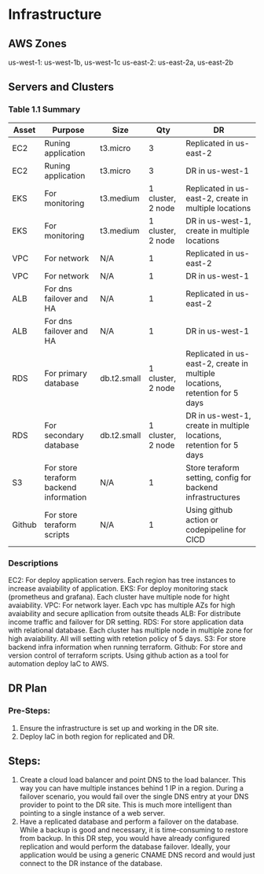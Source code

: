 # Infrastructure

## AWS Zones
us-west-1: us-west-1b, us-west-1c
us-east-2: us-east-2a, us-east-2b

## Servers and Clusters

### Table 1.1 Summary
| Asset      | Purpose           | Size                                                                   | Qty                                                             | DR                                                                                                           |
|------------|-------------------|------------------------------------------------------------------------|-----------------------------------------------------------------|--------------------------------------------------------------------------------------------------------------|
| EC2 | Runing application | t3.micro | 3 | Replicated in us-east-2 |
| EC2 | Runing application | t3.micro | 3 | DR in us-west-1 |
| EKS | For monitoring  | t3.medium | 1 cluster, 2 node | Replicated in us-east-2, create in multiple locations |
| EKS | For monitoring  | t3.medium | 1 cluster, 2 node | DR in us-west-1, create in multiple locations |
| VPC | For network | N/A | 1 | Replicated in us-east-2 |
| VPC | For network | N/A | 1 | DR in us-west-1 |
| ALB | For dns failover and HA | N/A | 1 | Replicated in us-east-2 |
| ALB | For dns failover and HA | N/A | 1 | DR in us-west-1 |
| RDS | For primary database  | db.t2.small | 1 cluster, 2 node | Replicated in us-east-2, create in multiple locations, retention for 5 days |
| RDS | For secondary database | db.t2.small | 1 cluster, 2 node | DR in us-west-1, create in multiple locations, retention for 5 days |
| S3  | For store teraform backend information | N/A | 1 | Store teraform setting, config for backend infrastructures |
| Github | For store teraform scripts | N/A | 1 | Using github action or codepipeline for CICD |

### Descriptions
EC2: For deploy application servers. Each region has tree instances to increase avaiability of application.
EKS: For deploy monitoring stack (prometheus and grafana). Each cluster have multiple node for hight avaiability.
VPC: For network layer. Each vpc has multiple AZs for high avaiability and secure apllication from outsite theads
ALB: For distribute income traffic and failover for DR setting.
RDS: For store application data with relational database. Each cluster has multiple node in multiple zone for high avaiability. All will setting with retetion policy of 5 days.
S3: For store backend infra information when running terraform.
Github: For store and version control of terraform scripts. Using github action as a tool for automation deploy IaC to AWS.

## DR Plan
### Pre-Steps:
1. Ensure the infrastructure is set up and working in the DR site.
2. Deploy IaC in both region for replicated and DR.

## Steps:
1. Create a cloud load balancer and point DNS to the load balancer. This way you can have multiple instances behind 1 IP in a region. During a failover scenario, you would fail over the single DNS entry at your DNS provider to point to the DR site. This is much more intelligent than pointing to a single instance of a web server.
2. Have a replicated database and perform a failover on the database. While a backup is good and necessary, it is time-consuming to restore from backup. In this DR step, you would have already configured replication and would perform the database failover. Ideally, your application would be using a generic CNAME DNS record and would just connect to the DR instance of the database.
